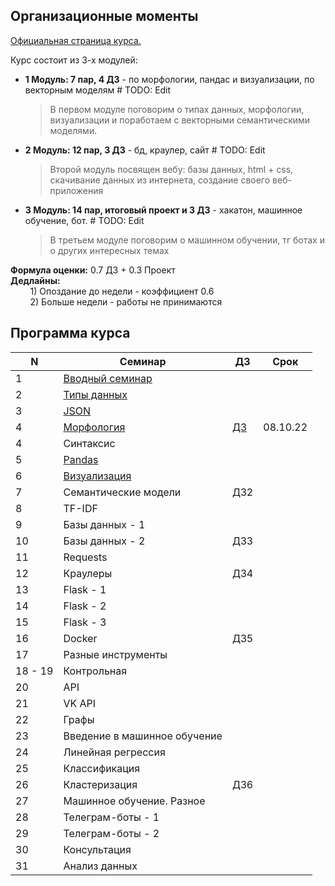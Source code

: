 ## Организационные моменты
[Официальная страница курса.](https://github.com/MikhailMsc/python_for_nlp_stud)

Курс состоит из 3-х модулей:
- **1 Модуль: 7 пар, 4 ДЗ** - по морфологии, пандас и визуализации, по векторным моделям  # TODO: Edit  
    > В первом модуле поговорим о типах данных, морфологии, визуализации и поработаем с векторными семантическими моделями.
- **2 Модуль: 12 пар, 3 ДЗ** - бд, краулер, сайт  # TODO: Edit   
    > Второй модуль посвящен вебу: базы данных, html + css, скачивание данных из интернета, создание своего веб-приложения 
- **3 Модуль: 14 пар, итоговый проект и 3 ДЗ** - хакатон, машинное обучение, бот.  # TODO: Edit
    > В третьем модуле поговорим о машинном обучении, тг ботах и о других интересных темах

**Формула оценки:** 0.7 ДЗ + 0.3 Проект  
**Дедлайны:**   
&nbsp;&nbsp;&nbsp;&nbsp;&nbsp;&nbsp;&nbsp;&nbsp;1) Опоздание до недели - коэффициент 0.6  
&nbsp;&nbsp;&nbsp;&nbsp;&nbsp;&nbsp;&nbsp;&nbsp;2) Больше недели - работы не принимаются

## Программа курса

| N  | Семинар  | ДЗ  | Срок  |
|----|---|---|---|
|    1 | [Вводный семинар](lecture_1/intro.md)  |   |   |   |
|    2  | [Типы данных](lecture_2/data_structures.ipynb) |   |   |   |
|    3  | [JSON](lecture_2/json.ipynb)  |   |   |   |
|    4  | [Морфология](lecture_3/morphology.ipynb)  | [ДЗ](homework/homework_1.md) | 08.10.22  |   |
|    4	| Синтаксис | | | |	 	 	 
|    5	| [Pandas](lecture_5/pandas.ipynb) | | | | 	 	 	 	 
|    6	| [Визуализация](lecture_6/visualization.ipynb) | | | | 	 	 	 	 
|    7	| Семантические модели | ДЗ2 | | 	 	 	 
|    8 | TF-IDF | | | |	 	 	 	 
|    9	| Базы данных - 1 | | | |	 	 	 	 
|    10 | Базы данных - 2 | ДЗ3 | | |	 	 	 
|    11 | Requests | | | | 	 	 	 	 
|    12 | Краулеры	| ДЗ4 | | |	 	 	 
|    13 | Flask - 1 | | | |	 	 	 	 
|    14 | Flask - 2 | | | |	 	 	 	 
|    15 | Flask - 3 | | | | 	 	 	 
|    16 | Docker |	ДЗ5 | | | 	 	 	 
|    17 | Разные инструменты | | | | 	 	 	 	 
|    18 - 19 | Контрольная | | | |	 	 	 	 
|    20 | API | | | |	 	 	 	 
|    21	| VK API | | | |	 	 	 	 
|    22	| Графы | | | |	 	 	 	 
|    23	| Введение в машинное обучение | | | | 	 	 	 	 
|    24	| Линейная регрессия | | | | 	 	 	 	 
|    25	| Классификация | | | | 	 	 	 	 
|    26	| Кластеризация	| ДЗ6 | | | 	 	 	 
|    27	| Машинное обучение. Разное | | | | 	 	 	 	 
|    28	| Телеграм-боты - 1 | | | | 	 	 	 	 
|    29	| Телеграм-боты - 2 | | | |	 	 	 	 
|    30	| Консультация | | | | 	 	 	 	 
|    31	| Анализ данных | | | | 	 	 	 	 